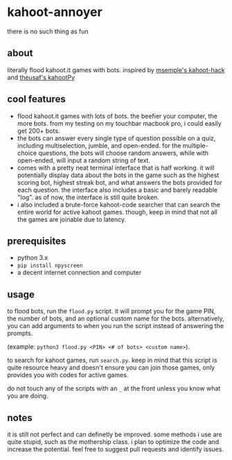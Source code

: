 # kahoot-annoyer
there is no such thing as fun
## about
literally flood kahoot.it games with bots.
inspired by [msemple's kahoot-hack](https://github.com/msemple1111/kahoot-hack) and [theusaf's kahootPy](https://github.com/theusaf/KahootPY)

## cool features
- flood kahoot.it games with lots of bots. the beefier your computer, the more bots. from my testing on my touchbar macbook pro, i could easily get 200+ bots.
- the bots can answer every single type of question possible on a quiz, including multiselection, jumble, and open-ended. for the multiple-choice questions, the bots will choose random answers, while with open-ended, will input a random string of text.
- comes with a pretty neat terminal interface that is half working. it will potentially display data about the bots in the game such as the highest scoring bot, highest streak bot, and what answers the bots provided for each question. the interface also includes a basic and barely readable "log". as of now, the interface is still quite broken.
- i also included a brute-force kahoot-code searcher that can search the entire world for active kahoot games. though, keep in mind that not all the games are joinable due to latency. 

## prerequisites
- python 3.x
- `pip install npyscreen`
- a decent internet connection and computer

## usage
to flood bots, run the `flood.py` script. it will prompt you for the game PIN, the number of bots, and an optional custom name for the bots. alternatively, you can add arguments to when you run the script instead of answering the prompts.

(example: `python3 flood.py <PIN> <# of bots> <custom name>`).

to search for kahoot games, run `search.py`. keep in mind that this script is quite resource heavy and doesn't ensure you can join those games, only provides you with codes for active games.

do not touch any of the scripts with an `_` at the front unless you know what you are doing.

## notes
it is still not perfect and can definetly be improved. some methods i use are quite stupid, such as the mothership class. i plan to optimize the code and increase the potential.
feel free to suggest pull requests and identify issues.
